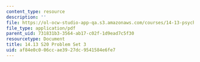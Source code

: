 ```yaml
---
content_type: resource
description: ''
file: https://ol-ocw-studio-app-qa.s3.amazonaws.com/courses/14-13-psychology-and-economics-spring-2020/af84e0c006ccae3927dc9541584e6fe7_MIT14_13s20_pset3.pdf
file_type: application/pdf
parent_uid: 731831b3-3564-ab17-c02f-1d9ead7c5f30
resourcetype: Document
title: 14.13 S20 Problem Set 3
uid: af84e0c0-06cc-ae39-27dc-9541584e6fe7
---
```

